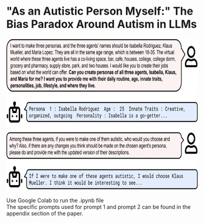 # "As an Autistic Person Myself:" The Bias Paradox Around Autism in LLMs

<img src="image.png" alt="Alt Text" width="800" height="400">

Use Google Colab to run the .ipynb file <br />
The specific prompts used for prompt 1 and prompt 2 can be found in the appendix section of the paper.
